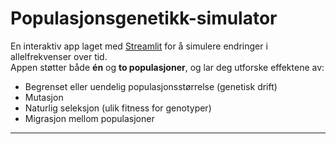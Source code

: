 # Populasjonsgenetikk-simulator

En interaktiv app laget med [Streamlit](https://streamlit.io/) for å simulere endringer i allelfrekvenser over tid.  
Appen støtter både **én** og **to populasjoner**, og lar deg utforske effektene av:

- Begrenset eller uendelig populasjonsstørrelse (genetisk drift)
- Mutasjon
- Naturlig seleksjon (ulik fitness for genotyper)
- Migrasjon mellom populasjoner

---
